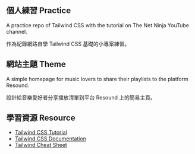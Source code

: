 ## 個人練習 Practice
A practice repo of Tailwind CSS with the tutorial on The Net Ninja YouTube channel.

作為紀錄網路自學 Tailwind CSS 基礎的小專案練習。

## 網站主題 Theme
A simple homepage for music lovers to share their playlists to the platform Resound.

設計給音樂愛好者分享播放清單到平台 Resound 上的簡易主頁。

## 學習資源 Resource
* [Tailwind CSS Tutorial](https://youtube.com/playlist?list=PL4cUxeGkcC9gpXORlEHjc5bgnIi5HEGhw)
* [Tailwind CSS Documentation](https://tailwindcss.com/docs)
* [Tailwind Cheat Sheet](https://tailwindcomponents.com/cheatsheet/)
